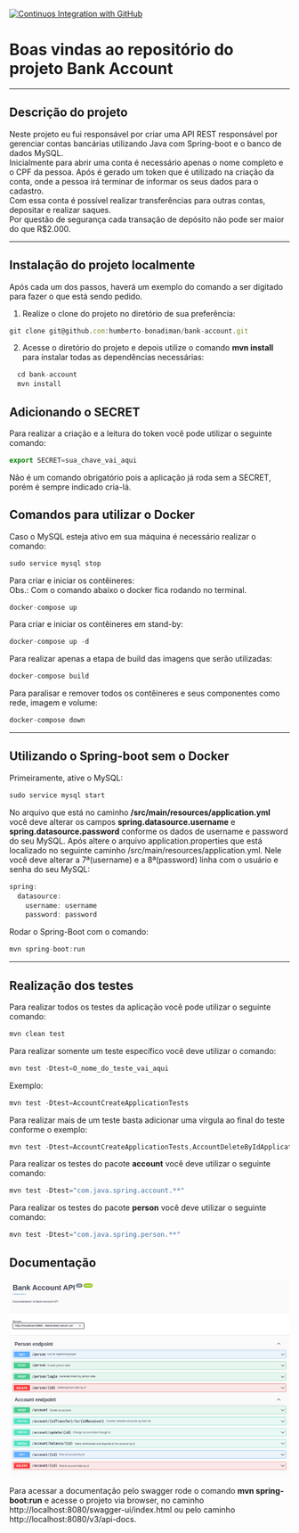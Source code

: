[![Continuos Integration with GitHub](https://github.com/Humberto-Bonadiman/bank-account/actions/workflows/docker-publish.yml/badge.svg)](https://github.com/Humberto-Bonadiman/bank-account/actions/workflows/docker-publish.yml)

# Boas vindas ao repositório do projeto Bank Account

---

## Descrição do projeto

Neste projeto eu fui responsável por criar uma API REST responsável por gerenciar contas bancárias utilizando Java com Spring-boot e o banco de dados MySQL.
</br>
Inicialmente para abrir uma conta é necessário apenas o nome completo e o CPF da pessoa. Após é gerado um token que é utilizado na criação da conta, onde a pessoa irá terminar de informar os seus dados para o cadastro.
</br>
Com essa conta é possível realizar transferências para outras contas, depositar e realizar saques.
</br>
Por questão de segurança cada transação de depósito não pode ser maior do que R$2.000.

---

## Instalação do projeto localmente

Após cada um dos passos, haverá um exemplo do comando a ser digitado para fazer o que está sendo pedido.

1. Realize o clone do projeto no diretório de sua preferência:
```javascript
git clone git@github.com:humberto-bonadiman/bank-account.git
```

2. Acesse o diretório do projeto e depois utilize o comando **mvn install** para instalar todas as dependências necessárias:
```javascript
  cd bank-account
  mvn install
```

## Adicionando o SECRET

Para realizar a criação e a leitura do token você pode utilizar o seguinte comando:
```javascript
export SECRET=sua_chave_vai_aqui
```
Não é um comando obrigatório pois a aplicação já roda sem a SECRET, porém é sempre indicado cria-lá.

## Comandos para utilizar o Docker

Caso o MySQL esteja ativo em sua máquina é necessário realizar o comando:
```javascript
sudo service mysql stop
```

Para criar e iniciar os contêineres:
</br>
Obs.: Com o comando abaixo o docker fica rodando no terminal.
```javascript
docker-compose up
```

Para criar e iniciar os contêineres em stand-by:
```javascript
docker-compose up -d
```

Para realizar apenas a etapa de build das imagens que serão utilizadas:
```javascript
docker-compose build
```

Para paralisar e remover todos os contêineres e seus componentes como rede, imagem e volume:
```javascript
docker-compose down
```
---

## Utilizando o Spring-boot sem o Docker

Primeiramente, ative o MySQL:
```javascript
sudo service mysql start
```
No arquivo que está no caminho **/src/main/resources/application.yml** você deve alterar os campos **spring.datasource.username** e **spring.datasource.password** conforme os dados de username e password do seu MySQL.
Após altere o arquivo application.properties que está localizado no seguinte caminho /src/main/resources/application.yml. Nele você deve alterar a 7ª(username) e a 8ª(password) linha com o usuário e senha do seu MySQL:
```javascript
spring:
  datasource:
    username: username
    password: password
```

Rodar o Spring-Boot com o comando:
```javascript
mvn spring-boot:run
```

---

## Realização dos testes

Para realizar todos os testes da aplicação você pode utilizar o seguinte comando:
```javascript
mvn clean test
```

Para realizar somente um teste específico você deve utilizar o comando:
```javascript
mvn test -Dtest=O_nome_do_teste_vai_aqui
```

Exemplo:
```javascript
mvn test -Dtest=AccountCreateApplicationTests
```

Para realizar mais de um teste basta adicionar uma vírgula ao final do teste conforme o exemplo:
```javascript
mvn test -Dtest=AccountCreateApplicationTests,AccountDeleteByIdApplicationTests
```

Para realizar os testes do pacote **account** você deve utilizar o seguinte comando:
```javascript
mvn test -Dtest="com.java.spring.account.**"
```

Para realizar os testes do pacote **person** você deve utilizar o seguinte comando:
```javascript
mvn test -Dtest="com.java.spring.person.**"
```

## Documentação

![Documentação Swagger](swagger_bank_account.png)

Para acessar a documentação pelo swagger rode o comando **mvn spring-boot:run** e acesse o projeto via browser, no caminho http://localhost:8080/swagger-ui/index.html ou pelo caminho http://localhost:8080/v3/api-docs.
